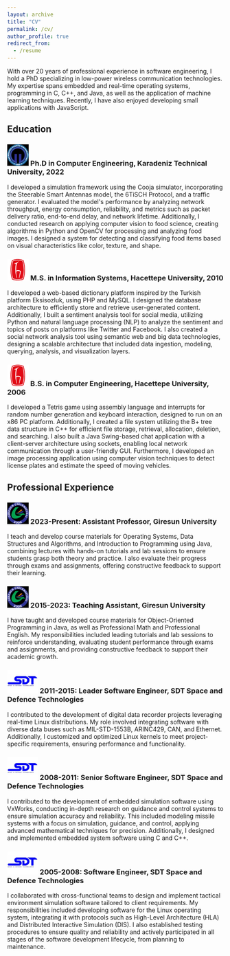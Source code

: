 ```yaml
---
layout: archive
title: "CV"
permalink: /cv/
author_profile: true
redirect_from:
  - /resume
---
```



With over 20 years of professional experience in software engineering, I hold a PhD specializing in low-power wireless communication technologies. My expertise spans embedded and real-time operating systems, programming in C, C++, and Java, as well as the application of machine learning techniques. Recently, I have also enjoyed developing small applications with JavaScript.

## Education

### <img src="/images/logo-ktu.webp" alt="KTU" width="50" height="50"> Ph.D in Computer Engineering, Karadeniz Technical University, 2022
  I developed a simulation framework using the Cooja simulator, incorporating the Steerable Smart Antennas model, the 6TiSCH Protocol, and a traffic generator. I evaluated the model's performance by analyzing network throughput, energy consumption, reliability, and metrics such as packet delivery ratio, end-to-end delay, and network lifetime. Additionally, I conducted research on applying computer vision to food science, creating algorithms in Python and OpenCV for processing and analyzing food images. I designed a system for detecting and classifying food items based on visual characteristics like color, texture, and shape.

### <img src="/images/logo-hacettepe.webp" alt="Hacettepe" width="50" height="50"> M.S. in Information Systems, Hacettepe University, 2010
  I developed a web-based dictionary platform inspired by the Turkish platform Eksisozluk, using PHP and MySQL. I designed the database architecture to efficiently store and retrieve user-generated content. Additionally, I built a sentiment analysis tool for social media, utilizing Python and natural language processing (NLP) to analyze the sentiment and topics of posts on platforms like Twitter and Facebook. I also created a social network analysis tool using semantic web and big data technologies, designing a scalable architecture that included data ingestion, modeling, querying, analysis, and visualization layers.

### <img src="/images/logo-hacettepe.webp" alt="Hacettepe" width="50" height="50"> B.S. in Computer Engineering, Hacettepe University, 2006
  I developed a Tetris game using assembly language and interrupts for random number generation and keyboard interaction, designed to run on an x86 PC platform. Additionally, I created a file system utilizing the B+ tree data structure in C++ for efficient file storage, retrieval, allocation, deletion, and searching. I also built a Java Swing-based chat application with a client-server architecture using sockets, enabling local network communication through a user-friendly GUI. Furthermore, I developed an image processing application using computer vision techniques to detect license plates and estimate the speed of moving vehicles.

## Professional Experience

### <img src="/images/logo-giresun.webp" alt="GRU" width="50" height="50"> 2023-Present: Assistant Professor, Giresun University
  I teach and develop course materials for Operating Systems, Data Structures and Algorithms, and Introduction to Programming using Java, combining lectures with hands-on tutorials and lab sessions to ensure students grasp both theory and practice. I also evaluate their progress through exams and assignments, offering constructive feedback to support their learning.

### <img src="/images/logo-giresun.webp" alt="GRU" width="50" height="50"> 2015-2023: Teaching Assistant, Giresun University
  I have taught and developed course materials for Object-Oriented Programming in Java, as well as Professional Math and Professional English. My responsibilities included leading tutorials and lab sessions to reinforce understanding, evaluating student performance through exams and assignments, and providing constructive feedback to support their academic growth.

### <img src="/images/logo-sdt.webp" alt="SDT" width="72" height="54"> 2011-2015: Leader Software Engineer, SDT Space and Defence Technologies 
  I contributed to the development of digital data recorder projects leveraging real-time Linux distributions. My role involved integrating software with diverse data buses such as MIL-STD-1553B, ARINC429, CAN, and Ethernet. Additionally, I customized and optimized Linux kernels to meet project-specific requirements, ensuring performance and functionality.

### <img src="/images/logo-sdt.webp" alt="SDT" width="72" height="54"> 2008-2011: Senior Software Engineer, SDT Space and Defence Technologies 
  I contributed to the development of embedded simulation software using VxWorks, conducting in-depth research on guidance and control systems to ensure simulation accuracy and reliability. This included modeling missile systems with a focus on simulation, guidance, and control, applying advanced mathematical techniques for precision. Additionally, I designed and implemented embedded system software using C and C++.

### <img src="/images/logo-sdt.webp" alt="SDT" width="72" height="54"> 2005-2008: Software Engineer, SDT Space and Defence Technologies 
  I collaborated with cross-functional teams to design and implement tactical environment simulation software tailored to client requirements. My responsibilities included developing software for the Linux operating system, integrating it with protocols such as High-Level Architecture (HLA) and Distributed Interactive Simulation (DIS). I also established testing procedures to ensure quality and reliability and actively participated in all stages of the software development lifecycle, from planning to maintenance.
  
